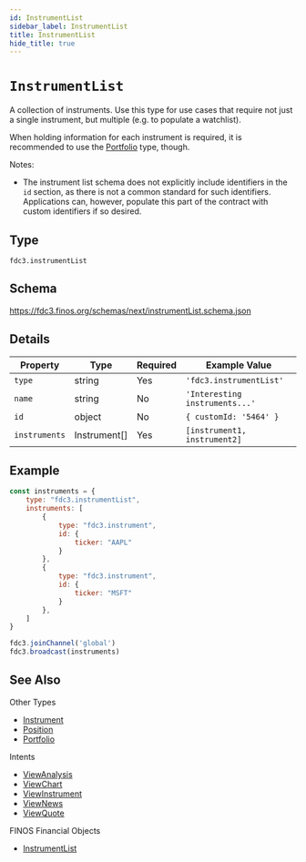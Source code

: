 ```yaml
---
id: InstrumentList
sidebar_label: InstrumentList
title: InstrumentList
hide_title: true
---
```

# `InstrumentList`

A collection of instruments. Use this type for use cases that require not just a single instrument, but multiple (e.g. to populate a watchlist).

When holding information for each instrument is required, it is recommended to use the [Portfolio](Portfolio) type, though.

Notes:

- The instrument list schema does not explicitly include identifiers in the `id` section, as there
is not a common standard for such identifiers. Applications can, however, populate
this part of the contract with custom identifiers if so desired.

## Type

`fdc3.instrumentList`

## Schema

https://fdc3.finos.org/schemas/next/instrumentList.schema.json

## Details

| Property      | Type         | Required | Example Value                  |
|---------------|--------------|----------|--------------------------------|
| `type`        | string       | Yes      | `'fdc3.instrumentList'`        |
| `name`        | string       | No       | `'Interesting instruments...'` |
| `id`          | object       | No       | `{ customId: '5464' }`         |
| `instruments` | Instrument[] | Yes      | `[instrument1, instrument2]`   |

## Example

```js
const instruments = {
    type: "fdc3.instrumentList",
    instruments: [
        {
            type: "fdc3.instrument",
            id: {
                ticker: "AAPL"
            }
        },
        {
            type: "fdc3.instrument",
            id: {
                ticker: "MSFT"
            }
        },
    ]
}

fdc3.joinChannel('global')
fdc3.broadcast(instruments)
```

## See Also

Other Types
- [Instrument](Instrument)
- [Position](Position)
- [Portfolio](Portfolio)

Intents
- [ViewAnalysis](../../intents/ref/ViewAnalysis)
- [ViewChart](../../intents/ref/ViewChart)
- [ViewInstrument](../../intents/ref/ViewInstrument)
- [ViewNews](../../intents/ref/ViewNews)
- [ViewQuote](../../intents/ref/ViewQuote)

FINOS Financial Objects
- [InstrumentList](https://fo.finos.org/docs/objects/instrumentlist)
